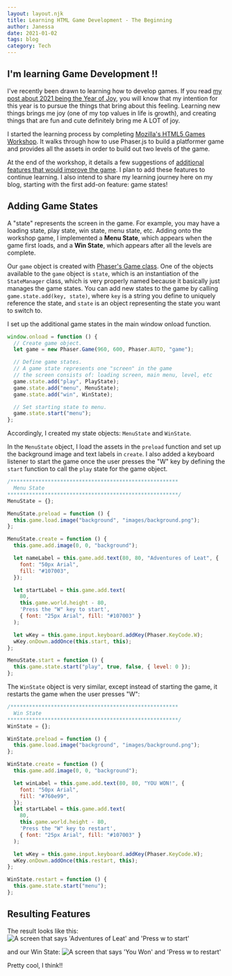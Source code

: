 ```yaml
---
layout: layout.njk
title: Learning HTML Game Development - The Beginning
author: Janessa
date: 2021-01-02
tags: blog
category: Tech
---
```


## I'm learning Game Development !!

I've recently been drawn to learning how to develop games. If you read [my post about 2021 being the Year of Joy](/pursuitofjoy/), you will know that my intention for this year is to pursue the things that bring about this feeling. Learning new things brings me joy (one of my top values in life is growth), and creating things that are fun and cute definitely bring me A LOT of joy.

I started the learning process by completing [Mozilla's HTML5 Games Workshop](https://mozdevs.github.io/html5-games-workshop/en/guides/platformer/start-here/). It walks through how to use Phaser.js to build a platformer game and provides all the assets in order to build out two levels of the game.

At the end of the workshop, it details a few suggestions of [additional features that would improve the game](https://mozdevs.github.io/html5-games-workshop/en/guides/platformer/moving-forward/). I plan to add these features to continue learning. I also intend to share my learning journey here on my blog, starting with the first add-on feature: game states!

## Adding Game States

A "state" represents the screen in the game. For example, you may have a loading state, play state, win state, menu state, etc. Adding onto the workshop game, I implemented a **Menu State**, which appears when the game first loads, and a **Win State**, which appears after all the levels are complete.

Our `game` object is created with [Phaser's Game class](https://phaser.io/docs/2.4.4/Phaser.Game.html). One of the objects available to the `game` object is `state`, which is an instantiation of the `StateManager` class, which is very properly named because it basically just manages the game states. You can add new states to the game by calling `game.state.add(key, state)`, where `key` is a string you define to uniquely reference the state, and `state` is an object representing the state you want to switch to.

I set up the additional game states in the main window onload function.

```js
window.onload = function () {
  // Create game object.
  let game = new Phaser.Game(960, 600, Phaser.AUTO, "game");

  // Define game states.
  // A game state represents one "screen" in the game
  // the screen consists of: loading screen, main menu, level, etc
  game.state.add("play", PlayState);
  game.state.add("menu", MenuState);
  game.state.add("win", WinState);

  // Set starting state to menu.
  game.state.start("menu");
};
```

Accordingly, I created my state objects: `MenuState` and `WinState`.

In the `MenuState` object, I load the assets in the `preload` function and set up the background image and text labels in `create`. I also added a keyboard listener to start the game once the user presses the "W" key by defining the `start` function to call the `play` state for the game object.

```js
/******************************************************
  Menu State
*******************************************************/
MenuState = {};

MenuState.preload = function () {
  this.game.load.image("background", "images/background.png");
};

MenuState.create = function () {
  this.game.add.image(0, 0, "background");

  let nameLabel = this.game.add.text(80, 80, "Adventures of Leat", {
    font: "50px Arial",
    fill: "#107003",
  });

  let startLabel = this.game.add.text(
    80,
    this.game.world.height - 80,
    'Press the "W" key to start',
    { font: "25px Arial", fill: "#107003" }
  );

  let wKey = this.game.input.keyboard.addKey(Phaser.KeyCode.W);
  wKey.onDown.addOnce(this.start, this);
};

MenuState.start = function () {
  this.game.state.start("play", true, false, { level: 0 });
};
```

The `WinState` object is very similar, except instead of starting the game, it restarts the game when the user presses "W":

```js
/******************************************************
  Win State
*******************************************************/
WinState = {};

WinState.preload = function () {
  this.game.load.image("background", "images/background.png");
};

WinState.create = function () {
  this.game.add.image(0, 0, "background");

  let winLabel = this.game.add.text(80, 80, "YOU WON!", {
    font: "50px Arial",
    fill: "#760e99",
  });
  let startLabel = this.game.add.text(
    80,
    this.game.world.height - 80,
    'Press the "W" key to restart',
    { font: "25px Arial", fill: "#107003" }
  );

  let wKey = this.game.input.keyboard.addKey(Phaser.KeyCode.W);
  wKey.onDown.addOnce(this.restart, this);
};

WinState.restart = function () {
  this.game.state.start("menu");
};
```

## Resulting Features

The result looks like this:
<img src="https://i.imgur.com/Q3XcBn4.png" alt="A screen that says 'Adventures of Leat' and 'Press w to start'">

and our Win State:
<img src="https://i.imgur.com/Ra31dBW.png" alt="A screen that says 'You Won' and 'Press w to restart'">

Pretty cool, I think!!
